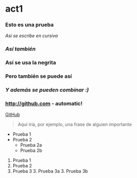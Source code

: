 # act1
### Esto es una prueba 
*Así se escribe en cursiva*
### _Así también_
### **Así se usa la negrita**
### __Pero también se puede así__
### *__Y además se pueden combinar :)__*
### http://github.com - automatic!
[GitHub](http://github.com)
 > Aquí iría, por ejemplo, una frase de alguien importante
* Prueba 1
* Prueba 2
  * Prueba 2a
  * Prueba 2b
1. Prueba 1
2. Prueba 2
3. Prueba 3
   3. Prueba 3a
   3. Prueba 3b
